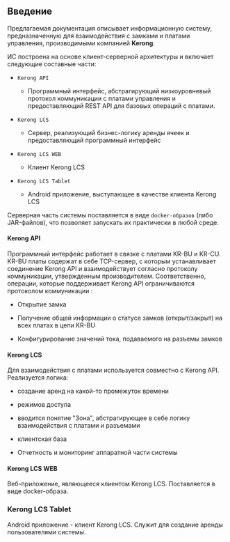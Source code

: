 ## Введение

Предлагаемая документация описывает информационную систему, предназначенную для взаимодействия с  замками и платами управления, производимыми компанией **Kerong**.

ИС построена на основе клиент-серверной архитектуры и включает следующие составные части:

- `Kerong API`

    - Программный интерфейс, абстрагирующий низкоуровневый протокол коммуникации с платами управления и предоставляющий REST API для базовых операций с платами.

- `Kerong LCS`

    - Сервер, реализующий бизнес-логику аренды ячеек и предоставляющий программный интерфейс

- `Kerong LCS WEB`

    - Клиент Kerong LCS

- `Kerong LCS Tablet`

    - Android приложение, выступающее в качестве клиента Kerong LCS



Серверная часть системы поставляется в виде `docker-образов` (либо JAR-файлов), что позволяет запускать их практически в любой среде.



#### Kerong API

Программный интерфейс работает в связке с платами KR-BU и KR-CU. KR-BU платы содержат в себе TCP-сервер, с которым устанавливает соединение Kerong API и взаимодействует согласно протоколу коммуникации, утвержденным производителем. Соответственно, операции, которые поддерживает Kerong API ограничиваются протоколом коммуникации :

-  Открытие замка

- Получение общей информации о статусе замков (открыт/закрыт) на всех платах в цепи KR-BU

- Конфигурирование значений тока, подаваемого на разъемы замков



#### Kerong LCS

Для взаимодействия с платами используется совместно с Kerong API. Реализуется логика:

- создание аренд на какой-то промежуток времени

- режимов доступа

- вводится понятие "Зона", абстрагирующее в себе  логику взаимодействия с платами и разъемами

- клиентская база

- Отчетность и мониторинг аппаратной части системы



#### Kerong LCS WEB

Веб-приложение, являющееся клиентом Kerong LCS. Поставляется в виде docker-образа.



### Kerong LCS Tablet

Android приложение - клиент Kerong LCS. Служит для создание аренды пользователями системы.
